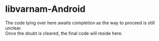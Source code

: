 # libvarnam-Android  
The code lying over here awaits completion as the way to proceed is still unclear.  
Once the doubt is cleared, the final code will reside here.
